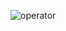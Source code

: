 ![operator](https://user-images.githubusercontent.com/38306547/137631066-a22135d1-4ee9-4acc-b206-9b514c675878.gif)
